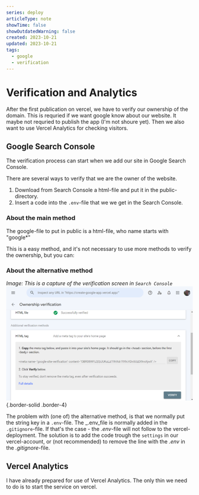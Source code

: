 ```yaml
---
series: deploy
articleType: note
showTime: false
showOutdatedWarning: false
created: 2023-10-21
updated: 2023-10-21
tags:
  - google
  - verification
---
```


# Verification and Analytics
After the first publication on vercel, we have to verify our ownership of the domain. This is requried if we want google know about our website. It maybe not requried to publish the app (I'm not shoure yet). Then we also want to use Vercel Analytics for checking visitors.

## Google Search Console
The verification process can start when we add our site in Google Search Console.  

There are several ways to verify that we are the owner of the website.
1. Download from Search Console a html-file and put it in the public-directory.
2. Insert a code into the `.env`-file that we we get in the Search Console.

### About the main method
The google-file to put in public is a html-file, who name starts with "google*"

This is a easy method, and it's not necessary to use more methods to verify the ownership, but you can:

### About the alternative method
_Image: This is a capture of the verification screen in `Search Console`_
![Capture of the second verification method in Google Search Console.](./verification-picture.png){.border-solid .border-4}

The problem with (one of) the alternative method, is that we normally put the string key in a `.env`-file. The _.env_file is normally added in the `.gitignore`-file. If that's the case - the _.env_-file will not follow to the vercel-deployment. The solution is to add the code trough the `settings` in our vercel-account, or (not recommended) to remove the line with the _.env_ in the _.gitignore_-file.

## Vercel Analytics
I have already prepared for use of Vercel Analytics. The only thin we need to do is to start the service on vercel.

<!-- 
Made by lovkyndig 2023.
-->